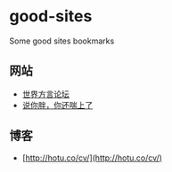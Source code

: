 # good-sites
Some good sites bookmarks

## 网站

- [世界方言论坛](https://forum.wordreference.com/)
- [说你胖，你还喘上了](https://forum.wordreference.com/threads/%E8%AF%B4%E4%BD%A0%E8%83%96%E4%BD%A0%E8%BF%98%E5%96%98%E4%B8%8A%E4%BA%86.3601287/)

## 博客

- [http://hotu.co/cv/](http://hotu.co/cv/)
